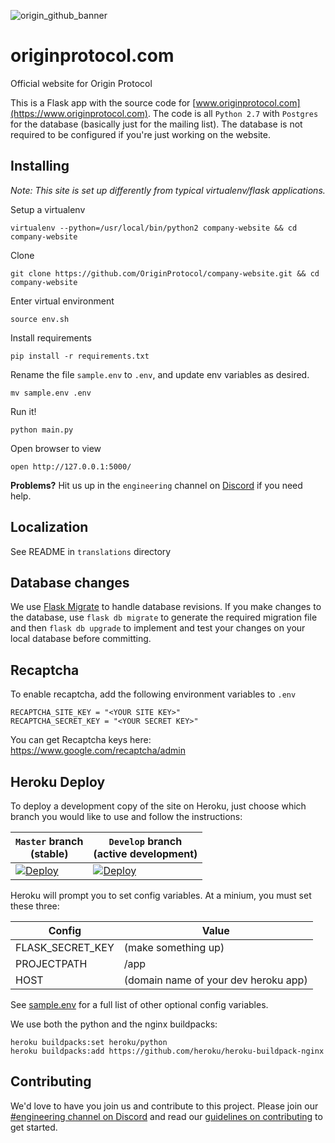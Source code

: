 ![origin_github_banner](https://user-images.githubusercontent.com/673455/37314301-f8db9a90-2618-11e8-8fee-b44f38febf38.png)

# originprotocol.com

Official website for Origin Protocol

This is a Flask app with the source code for [www.originprotocol.com](https://www.originprotocol.com). The code is all `Python 2.7` with `Postgres` for the database (basically just for the mailing list). The database is not required to be configured if you're just working on the website.

## Installing
_Note: This site is set up differently from typical virtualenv/flask applications._

Setup a virtualenv
```
virtualenv --python=/usr/local/bin/python2 company-website && cd company-website
```

Clone
```
git clone https://github.com/OriginProtocol/company-website.git && cd company-website
```

Enter virtual environment
```
source env.sh
```

Install requirements
```
pip install -r requirements.txt
```

Rename the file `sample.env` to `.env`, and update env variables as desired.
```
mv sample.env .env
```

Run it!
```
python main.py
```

Open browser to view
```
open http://127.0.0.1:5000/
```

**Problems?** Hit us up in the `engineering` channel on [Discord](https://www.originprotocol.com/discord) if you need help.

## Localization
See README in `translations` directory

## Database changes

We use [Flask Migrate](https://flask-migrate.readthedocs.io/en/latest/) to handle database revisions. If you make changes to the database, use `flask db migrate` to generate the required migration file and then `flask db upgrade` to implement and test your changes on your local database before committing.

## Recaptcha

To enable recaptcha, add the following environment variables to `.env`

    RECAPTCHA_SITE_KEY = "<YOUR SITE KEY>"
    RECAPTCHA_SECRET_KEY = "<YOUR SECRET KEY>"

You can get Recaptcha keys here: https://www.google.com/recaptcha/admin

## Heroku Deploy

To deploy a development copy of the site on Heroku, just choose which branch you would like to use and follow the instructions: 

| `Master` branch <br>(stable) | `Develop` branch<br> (active development) | 
|---------|----------|
| [![Deploy](https://www.herokucdn.com/deploy/button.svg)](https://heroku.com/deploy?template=https://github.com/originprotocol/company-website/tree/master) | [![Deploy](https://www.herokucdn.com/deploy/button.svg)](https://heroku.com/deploy?template=https://github.com/originprotocol/company-website/tree/develop) | 

Heroku will prompt you to set config variables. At a minium, you must set these three:

|Config          |Value|
|----------------|------|
|FLASK_SECRET_KEY|(make something up)|
|PROJECTPATH     |/app|
|HOST            |(domain name of your dev heroku app)|

See [sample.env](sample.env) for a full list of other optional config variables.


We use both the python and the nginx buildpacks:

	heroku buildpacks:set heroku/python
	heroku buildpacks:add https://github.com/heroku/heroku-buildpack-nginx


## Contributing

We'd love to have you join us and contribute to this project. Please join our [#engineering channel on Discord](http://www.originprotocol.com/discord) and read our [guidelines on contributing](http://docs.originprotocol.com/#contributing) to get started.


